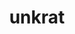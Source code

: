 ---
layout: dictionary_entry
title: unkrat
parent: Common Words
last_modified_date: 2021-10-19

word: unkrat
see_also:
  - "akrat"
transcriptions:
  - ˈʌŋkræt
translations:
  - "inaccurate; incorrect; wrong"
  - "false"
  - "fake"
  - "no"
examples:
  - bzo: "Thy opinion **unkrat** [beas](bea)."
    eng: "*Your opinion is **incorrect**.*"
---